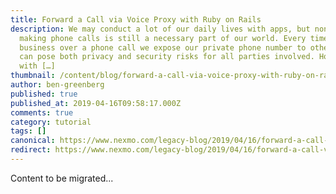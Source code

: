 ```yaml
---
title: Forward a Call via Voice Proxy with Ruby on Rails
description: We may conduct a lot of our daily lives with apps, but nonetheless,
  making phone calls is still a necessary part of our world. Every time we do
  business over a phone call we expose our private phone number to others. This
  can pose both privacy and security risks for all parties involved. However,
  with […]
thumbnail: /content/blog/forward-a-call-via-voice-proxy-with-ruby-on-rails-dr/voice-proxy-ruby.png
author: ben-greenberg
published: true
published_at: 2019-04-16T09:58:17.000Z
comments: true
category: tutorial
tags: []
canonical: https://www.nexmo.com/legacy-blog/2019/04/16/forward-a-call-via-voice-proxy-with-ruby-on-rails-dr
redirect: https://www.nexmo.com/legacy-blog/2019/04/16/forward-a-call-via-voice-proxy-with-ruby-on-rails-dr
---
```


Content to be migrated...
